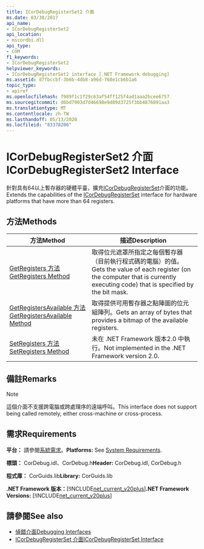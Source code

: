 ```yaml
---
title: ICorDebugRegisterSet2 介面
ms.date: 03/30/2017
api_name:
- ICorDebugRegisterSet2
api_location:
- mscordbi.dll
api_type:
- COM
f1_keywords:
- ICorDebugRegisterSet2
helpviewer_keywords:
- ICorDebugRegisterSet2 interface [.NET Framework debugging]
ms.assetid: d7fbccbf-3b6b-4db8-a96d-768e1cb6b1a6
topic_type:
- apiref
ms.openlocfilehash: f989f1c1f29c63af54ff125f4ad1aaa2bcee6757
ms.sourcegitcommit: d6bd7903d7d46698e9d89d3725f3bb4876891aa3
ms.translationtype: MT
ms.contentlocale: zh-TW
ms.lasthandoff: 05/13/2020
ms.locfileid: "83378206"
---
```

# <a name="icordebugregisterset2-interface"></a><span data-ttu-id="8f786-102">ICorDebugRegisterSet2 介面</span><span class="sxs-lookup"><span data-stu-id="8f786-102">ICorDebugRegisterSet2 Interface</span></span>
<span data-ttu-id="8f786-103">針對具有64以上暫存器的硬體平臺，擴充[ICorDebugRegisterSet](icordebugregisterset-interface.md)介面的功能。</span><span class="sxs-lookup"><span data-stu-id="8f786-103">Extends the capabilities of the [ICorDebugRegisterSet](icordebugregisterset-interface.md) interface for hardware platforms that have more than 64 registers.</span></span>  
  
## <a name="methods"></a><span data-ttu-id="8f786-104">方法</span><span class="sxs-lookup"><span data-stu-id="8f786-104">Methods</span></span>  
  
|<span data-ttu-id="8f786-105">方法</span><span class="sxs-lookup"><span data-stu-id="8f786-105">Method</span></span>|<span data-ttu-id="8f786-106">描述</span><span class="sxs-lookup"><span data-stu-id="8f786-106">Description</span></span>|  
|------------|-----------------|  
|[<span data-ttu-id="8f786-107">GetRegisters 方法</span><span class="sxs-lookup"><span data-stu-id="8f786-107">GetRegisters Method</span></span>](icordebugregisterset2-getregisters-method.md)|<span data-ttu-id="8f786-108">取得位元遮罩所指定之每個暫存器（目前執行程式碼的電腦）的值。</span><span class="sxs-lookup"><span data-stu-id="8f786-108">Gets the value of each register (on the computer that is currently executing code) that is specified by the bit mask.</span></span>|  
|[<span data-ttu-id="8f786-109">GetRegistersAvailable 方法</span><span class="sxs-lookup"><span data-stu-id="8f786-109">GetRegistersAvailable Method</span></span>](icordebugregisterset2-getregistersavailable-method.md)|<span data-ttu-id="8f786-110">取得提供可用暫存器之點陣圖的位元組陣列。</span><span class="sxs-lookup"><span data-stu-id="8f786-110">Gets an array of bytes that provides a bitmap of the available registers.</span></span>|  
|[<span data-ttu-id="8f786-111">SetRegisters 方法</span><span class="sxs-lookup"><span data-stu-id="8f786-111">SetRegisters Method</span></span>](icordebugregisterset2-setregisters-method.md)|<span data-ttu-id="8f786-112">未在 .NET Framework 版本2.0 中執行。</span><span class="sxs-lookup"><span data-stu-id="8f786-112">Not implemented in the .NET Framework version 2.0.</span></span>|  
  
## <a name="remarks"></a><span data-ttu-id="8f786-113">備註</span><span class="sxs-lookup"><span data-stu-id="8f786-113">Remarks</span></span>  
  
> [!NOTE]
> <span data-ttu-id="8f786-114">這個介面不支援跨電腦或跨處理序的遠端呼叫。</span><span class="sxs-lookup"><span data-stu-id="8f786-114">This interface does not support being called remotely, either cross-machine or cross-process.</span></span>  
  
## <a name="requirements"></a><span data-ttu-id="8f786-115">需求</span><span class="sxs-lookup"><span data-stu-id="8f786-115">Requirements</span></span>  
 <span data-ttu-id="8f786-116">**平台：** 請參閱[系統需求](../../get-started/system-requirements.md)。</span><span class="sxs-lookup"><span data-stu-id="8f786-116">**Platforms:** See [System Requirements](../../get-started/system-requirements.md).</span></span>  
  
 <span data-ttu-id="8f786-117">**標頭：** CorDebug.idl、CorDebug.h</span><span class="sxs-lookup"><span data-stu-id="8f786-117">**Header:** CorDebug.idl, CorDebug.h</span></span>  
  
 <span data-ttu-id="8f786-118">**程式庫：** CorGuids.lib</span><span class="sxs-lookup"><span data-stu-id="8f786-118">**Library:** CorGuids.lib</span></span>  
  
 <span data-ttu-id="8f786-119">**.NET Framework 版本：**[!INCLUDE[net_current_v20plus](../../../../includes/net-current-v20plus-md.md)]</span><span class="sxs-lookup"><span data-stu-id="8f786-119">**.NET Framework Versions:** [!INCLUDE[net_current_v20plus](../../../../includes/net-current-v20plus-md.md)]</span></span>  
  
## <a name="see-also"></a><span data-ttu-id="8f786-120">請參閱</span><span class="sxs-lookup"><span data-stu-id="8f786-120">See also</span></span>

- [<span data-ttu-id="8f786-121">偵錯介面</span><span class="sxs-lookup"><span data-stu-id="8f786-121">Debugging Interfaces</span></span>](debugging-interfaces.md)
- [<span data-ttu-id="8f786-122">ICorDebugRegisterSet 介面</span><span class="sxs-lookup"><span data-stu-id="8f786-122">ICorDebugRegisterSet Interface</span></span>](icordebugregisterset-interface.md)
